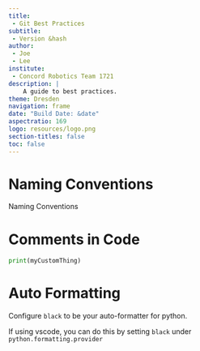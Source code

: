 ```yaml
---
title:
 - Git Best Practices
subtitle:
 - Version &hash
author:
 - Joe
 - Lee
institute:
 - Concord Robotics Team 1721
description: |
    A guide to best practices.
theme: Dresden
navigation: frame
date: "Build Date: &date"
aspectratio: 169
logo: resources/logo.png
section-titles: false
toc: false
---
```



# Naming Conventions

Naming Conventions


# Comments in Code

 ```python
 print(myCustomThing)
 ```

# Auto Formatting

Configure `black` to be your auto-formatter for python.

If using vscode, you can do this by setting `black`
under `python.formatting.provider`
